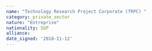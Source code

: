 ```yaml
---
name: "Technology Research Project Corporate (TRPC) "
category: private_sector
nature: "Entreprise"
nationality: SGP
alliance: 
date_signed: '2018-11-12'
---
```

    